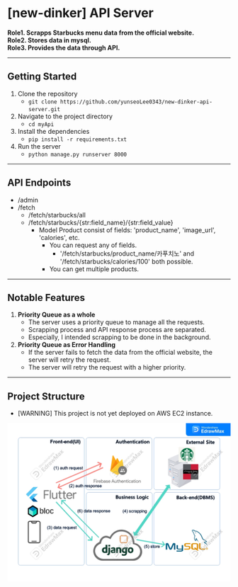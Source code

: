 # [new-dinker] API Server

**Role1. Scrapps Starbucks menu data from the official website.**\
**Role2. Stores data in mysql.**\
**Role3. Provides the data through API.**

---

## Getting Started
1. Clone the repository
   - ```git clone https://github.com/yunseoLee0343/new-dinker-api-server.git ```
2. Navigate to the project directory
    - ``` cd myApi ```
3. Install the dependencies
    - ``` pip install -r requirements.txt ```
4. Run the server
    - ``` python manage.py runserver 8000 ```


---

## API Endpoints
- /admin
- /fetch
  - /fetch/starbucks/all
  - /fetch/starbucks/{str:field_name}/{str:field_value}
    - Model Product consist of fields: 'product_name', 'image_url', 'calories', etc.
      - You can request any of fields.
        - '/fetch/starbucks/product_name/카푸치노' and '/fetch/starbucks/calories/100' both possible.
      - You can get multiple products.


---

## Notable Features
1. **Priority Queue as a whole**
   - The server uses a priority queue to manage all the requests.
   - Scrapping process and API response process are separated.
   - Especially, I intended scrapping to be done in the background.
2. **Priority Queue as Error Handling**
    - If the server fails to fetch the data from the official website, the server will retry the request.
    - The server will retry the request with a higher priority.

---

## Project Structure
- [WARNING] This project is not yet deployed on AWS EC2 instance.

![NewDinker_Diagram.jpg](myApi%2FNewDinker_Diagram.jpg)

